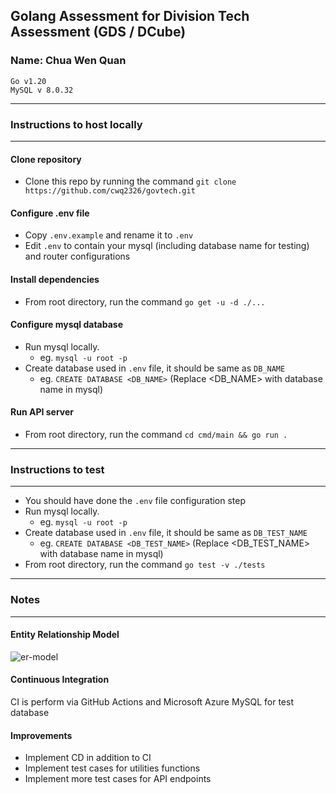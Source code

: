 ## Golang Assessment for Division Tech Assessment (GDS / DCube)
### Name: Chua Wen Quan
```
Go v1.20
MySQL v 8.0.32
```
---
### Instructions to host locally
---
#### Clone repository
* Clone this repo by running the command `git clone https://github.com/cwq2326/govtech.git`

#### Configure .env file
* Copy `.env.example` and rename it to `.env`
* Edit `.env` to contain your mysql (including database name for testing) and router configurations

#### Install dependencies
* From root directory, run the command `go get -u -d ./...`

#### Configure mysql database
* Run mysql locally.
  * eg. `mysql -u root -p`
* Create database used in `.env` file, it should be same as `DB_NAME`
  * eg. `CREATE DATABASE <DB_NAME>` (Replace <DB_NAME> with database name in mysql)

#### Run API server
* From root directory, run the command `cd cmd/main && go run .`
---
### Instructions to test
---
* You should have done the `.env` file configuration step
* Run mysql locally.
  * eg. `mysql -u root -p`
* Create database used in `.env` file, it should be same as `DB_TEST_NAME`
  * eg. `CREATE DATABASE <DB_TEST_NAME>` (Replace <DB_TEST_NAME> with database name in mysql)
* From root directory, run the command `go test -v ./tests`
---
### Notes
---
#### Entity Relationship Model
![er-model](https://user-images.githubusercontent.com/68064689/219323593-d3a4b07b-d0a0-48ce-bd49-44c616b1f311.png)
#### Continuous Integration
CI is perform via GitHub Actions and Microsoft Azure MySQL for test database
#### Improvements
- Implement CD in addition to CI
- Implement test cases for utilities functions
- Implement more test cases for API endpoints
